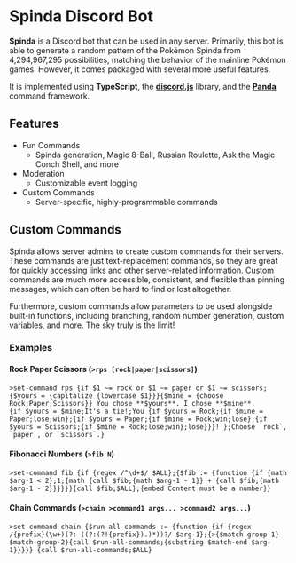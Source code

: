 # Spinda Discord Bot
**Spinda** is a Discord bot that can be used in any server. Primarily, this bot is able to generate a random pattern of the Pokémon Spinda 
from 4,294,967,295 possibilities, matching the behavior of the mainline Pokémon games. However, it comes packaged with several more useful features.

It is implemented using **TypeScript**, the **[discord.js](https://discord.js.org/)** library, and the **[Panda](https://github.com/jackson-nestelroad/panda-discord)** command framework.

## Features
- Fun Commands
  - Spinda generation, Magic 8-Ball, Russian Roulette, Ask the Magic Conch Shell, and more
- Moderation
  - Customizable event logging
- Custom Commands
  - Server-specific, highly-programmable commands

## Custom Commands
Spinda allows server admins to create custom commands for their servers. These commands are just text-replacement commands, so they are great for quickly accessing links and other server-related information. Custom commands are much more accessible, consistent, and flexible than pinning messages, which can often be hard to find or lost altogether.

Furthermore, custom commands allow parameters to be used alongside built-in functions, including branching, random number generation, custom variables, and more. The sky truly is the limit!

### Examples

#### Rock Paper Scissors (`>rps [rock|paper|scissors]`)
```
>set-command rps {if $1 ~= rock or $1 ~= paper or $1 ~= scissors;{$yours = {capitalize {lowercase $1}}}{$mine = {choose Rock;Paper;Scissors}} You chose **$yours**. I chose **$mine**.
{if $yours = $mine;It's a tie!;You {if $yours = Rock;{if $mine = Paper;lose;win};{if $yours = Paper;{if $mine = Rock;win;lose};{if $yours = Scissors;{if $mine = Rock;lose;win};lose}}}! };Choose `rock`, `paper`, or `scissors`.}
```

#### Fibonacci Numbers (`>fib N`)
```
>set-command fib {if {regex /^\d+$/ $ALL};{$fib := {function {if {math $arg-1 < 2};1;{math {call $fib;{math $arg-1 - 1}} + {call $fib;{math $arg-1 - 2}}}}}}{call $fib;$ALL};{embed Content must be a number}}
```

#### Chain Commands (`>chain >command1 args... >command2 args...`)
```
>set-command chain {$run-all-commands := {function {if {regex /{prefix}(\w+)(?: ((?:(?!{prefix}).)*))?/ $arg-1};{>{$match-group-1} $match-group-2}{call $run-all-commands;{substring $match-end $arg-1}}}}} {call $run-all-commands;$ALL}
```
